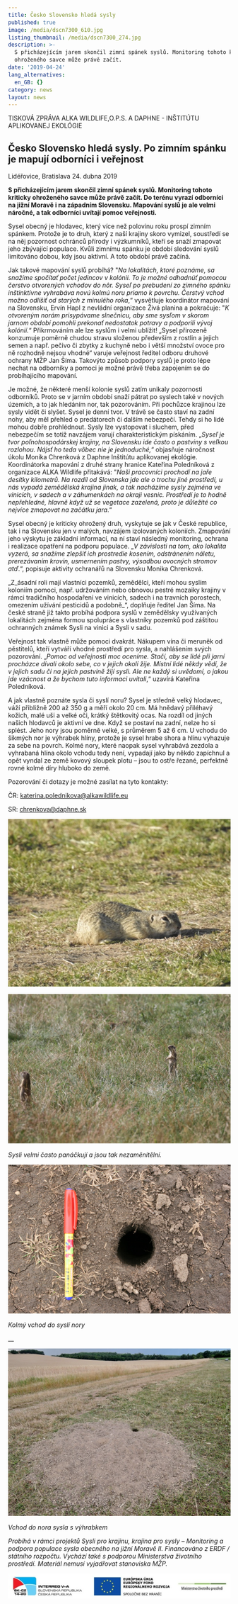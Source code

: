```yaml
---
title: Česko Slovensko hledá sysly
published: true
image: /media/dscn7300_610.jpg
listing_thumbnail: /media/dscn7300_274.jpg
description: >-
  S přicházejícím jarem skončil zimní spánek syslů. Monitoring tohoto kriticky
  ohroženého savce může právě začít. 
date: '2019-04-24'
lang_alternatives:
  en_GB: {}
category: news
layout: news
---
```

TISKOVÁ ZPRÁVA ALKA WILDLIFE,O.P.S. A DAPHNE - INŠTITÚTU APLIKOVANEJ EKOLÓGIE

## Česko Slovensko hledá sysly. Po zimním spánku je mapují odborníci i veřejnost

Lidéřovice, Bratislava 24. dubna 2019 

**S přicházejícím jarem skončil zimní spánek syslů. Monitoring tohoto kriticky ohroženého savce může právě začít. Do terénu vyrazí odborníci na jižní Moravě i na západním Slovensku. Mapování syslů je ale velmi náročné, a tak odborníci uvítají pomoc veřejnosti.** 

Sysel obecný je hlodavec, který více než polovinu roku prospí zimním spánkem. Protože je to druh, který z naší krajiny skoro vymizel, soustředí se na něj pozornost ochránců přírody i výzkumníků, kteří se snaží zmapovat jeho zbývající populace. Kvůli zimnímu spánku je období sledování syslů limitováno dobou, kdy jsou aktivní. A toto období právě začíná. 

Jak takové mapování syslů probíhá? "_Na lokalitách, ktoré poznáme, sa snažíme spočítať počet jedincov v kolónii. To je možné odhadnúť pomocou čerstvo otvorených vchodov do nôr. Syseľ po prebudení zo zimného spánku inštinktívne vyhrabáva novú kolmú noru priamo k povrchu. Čerstvý vchod možno odlíšiť od starých z minulého roka_,“ vysvětluje koordinátor mapování na Slovensku, Ervín Hapl z nevládní organizace Živá planina a pokračuje: "_K otvoreným norám prisypávame slnečnicu, aby sme sysľom v skorom jarnom období pomohli prekonať nedostatok potravy a podporili vývoj kolónií._“ Přikrmováním ale lze syslům i velmi ublížit! „Sysel přirozeně konzumuje poměrně chudou stravu složenou především z rostlin a jejich semen a např. pečivo či zbytky z kuchyně nebo i větší množství ovoce pro ně rozhodně nejsou vhodné“ varuje veřejnost ředitel odboru druhové ochrany MŽP Jan Šíma. Takovýto způsob podpory syslů je proto lépe nechat na odborníky a pomoci je možné právě třeba zapojením se do probíhajícího mapování.  

Je možné, že některé menší kolonie syslů zatím unikaly pozornosti odborníků. Proto se v jarním období snaží pátrat po syslech také v nových územích, a to jak hledáním nor, tak pozorováním. Při pochůzce krajinou lze sysly vidět či slyšet. Sysel je denní tvor. V trávě se často staví na zadní nohy, aby měl přehled o predátorech či dalším nebezpečí. Tehdy si ho lidé mohou dobře prohlédnout. Sysly lze vystopovat i sluchem, před nebezpečím se totiž navzájem varují charakteristickým pískáním. „_Syseľ je tvor poľnohospodárskej krajiny, na Slovensku ide často o pastviny s veľkou rozlohou. Nájsť ho teda vôbec nie je jednoduché,_“ objasňuje náročnost úkolu Monika Chrenková z Daphne Inštitútu aplikovanej ekológie. Koordinátorka mapování z druhé strany hranice Kateřina Poledníková z organizace ALKA Wildlife přitakává: "_Naši pracovníci prochodí na jaře desítky kilometrů. Na rozdíl od Slovenska jde ale o trochu jiné prostředí, u nás vypadá zemědělská krajina jinak, a tak nacházíme sysly zejména ve vinicích, v sadech a v záhumenkách na okraji vesnic. Prostředí je to hodně nepřehledné, hlavně když už se vegetace zazelená, proto je důležité co nejvíce zmapovat na začátku jara_.“ 

Sysel obecný je kriticky ohrožený druh, vyskytuje se jak v České republice, tak i na Slovensku jen v malých, navzájem izolovaných koloniích. Zmapování jeho výskytu je základní informací, na ní staví následný monitoring, ochrana i realizace opatření na podporu  populace. „_V závislosti na tom, ako lokalita vyzerá, sa snažíme zlepšiť ich prostredie kosením, odstránením náletu, prerezávaním krovín, usmernením pastvy, výsadbou ovocných stromov atď_.“, popisuje aktivity ochranářů na Slovensku Monika Chrenková. 

„Z_ásadní roli mají vlastníci pozemků, zemědělci, kteří mohou syslím koloniím pomoci, např. udržováním nebo obnovou pestré mozaiky krajiny v rámci tradičního hospodaření ve vinicích, sadech i na travních porostech, omezením užívání pesticidů a podobně_“, doplňuje ředitel Jan Šíma. Na české straně již takto probíhá podpora syslů v zemědělsky využívaných lokalitách zejména formou spolupráce s vlastníky pozemků pod záštitou ochranných známek Sysli na vinici a Sysli v sadu. 

Veřejnost tak vlastně může pomoci dvakrát. Nákupem vína či meruněk od pěstitelů, kteří vytváří vhodné prostředí pro sysla, a nahlášením svých pozorování. „_Pomoc od veřejnosti moc oceníme. Stačí, aby se lidé při jarní procházce dívali okolo sebe, co v jejich okolí žije. Místní lidé někdy vědí, že v jejich sadu či na jejich pastvině žijí sysli. Ale ne každý si uvědomí, o jakou jde vzácnost a že bychom tuto informaci uvítali_,“ uzavírá Kateřina Poledníková. 

A jak vlastně poznáte sysla či syslí noru? Sysel je středně velký hlodavec, váží přibližně 200 až 350 g a měří okolo 20 cm. Má hnědavý přiléhavý kožich, malé uši a velké oči, krátký štětkovitý ocas. Na rozdíl od jiných našich hlodavců je aktivní ve dne. Když se postaví na zadní, nelze ho si splést. Jeho nory jsou poměrně velké, s průměrem 5 až 6 cm. U vchodu do šikmých nor je výhrabek hlíny, protože je sysel hrabe shora a hlínu vyhazuje za sebe na povrch. Kolmé nory, které naopak sysel vyhrabává zezdola a vyhrabaná hlína okolo vchodu tedy není, vypadají jako by někdo zapíchnul a opět vyndal ze země kovový sloupek plotu – jsou to ostře řezané, perfektně rovné kolmé díry hluboko do země. 

Pozorování či dotazy je možné zasílat na tyto kontakty: 

ČR: katerina.polednikova@alkawildlife.eu 

SR: chrenkova@daphne.sk

![Sysel obecný](/media/dscn2749_610.jpg "sysel obecný")

![Dva panáčkující sysli v trávě](/media/img_8253_610.jpg "sysel obecný")

_Sysli velmi často panáčkují a jsou tak nezaměnitělní._

![Vchod do nory kolmo dolů](/media/img_8959_610.jpg "Kolmý vchod do nory")

_Kolmý vchod do syslí nory_

__

![Nora sysla s výhrabkem](/media/dscn0142_610.jpg "Nora sysla s výhrabkem")

_Vchod do nora sysla s výhrabkem_

_Probíhá v rámci projektů Sysli pro krajinu, krajina pro sysly – Monitoring a podpora populace sysla obecného na jižní Moravě II. Financováno z ERDF / státního rozpočtu. Vychází také s podporou Ministerstva životního prostředí. Materiál nemusí vyjadřovat stanoviska MŽP._

![](/media/logo_irrva-a-mzp_lezato_610.jpg)
